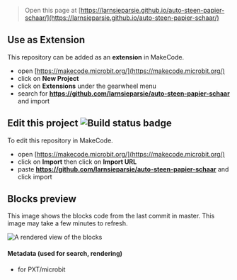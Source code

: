 
> Open this page at [https://larnsieparsie.github.io/auto-steen-papier-schaar/](https://larnsieparsie.github.io/auto-steen-papier-schaar/)

## Use as Extension

This repository can be added as an **extension** in MakeCode.

* open [https://makecode.microbit.org/](https://makecode.microbit.org/)
* click on **New Project**
* click on **Extensions** under the gearwheel menu
* search for **https://github.com/larnsieparsie/auto-steen-papier-schaar** and import

## Edit this project ![Build status badge](https://github.com/larnsieparsie/auto-steen-papier-schaar/workflows/MakeCode/badge.svg)

To edit this repository in MakeCode.

* open [https://makecode.microbit.org/](https://makecode.microbit.org/)
* click on **Import** then click on **Import URL**
* paste **https://github.com/larnsieparsie/auto-steen-papier-schaar** and click import

## Blocks preview

This image shows the blocks code from the last commit in master.
This image may take a few minutes to refresh.

![A rendered view of the blocks](https://github.com/larnsieparsie/auto-steen-papier-schaar/raw/master/.github/makecode/blocks.png)

#### Metadata (used for search, rendering)

* for PXT/microbit
<script src="https://makecode.com/gh-pages-embed.js"></script><script>makeCodeRender("{{ site.makecode.home_url }}", "{{ site.github.owner_name }}/{{ site.github.repository_name }}");</script>
